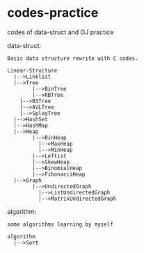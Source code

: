 # codes-practice
codes of data-struct and OJ practice

data-struct:

	Basic data structure rewrite with C codes.

	Linear-Structure
	  |-->Linklist
	  |-->Tree
	        |-->BinTree
	        |-->RBTree
		|-->BSTree
		|-->AVLTree
		|-->SplayTree
	  |-->HashSet
	  |-->HashMap
	  |-->Heap
	        |-->BinHeap
		      |-->MaxHeap
		      |-->MinHeap
	        |-->Leftist
	        |-->SkewHeap
	        |-->BinomialHeap
	        |-->FibonacciHeap
	  |-->Graph
	        |-->UndirectedGraph
		      |-->ListUndirectedGraph
		      |-->MatrixUndirectedGraph

algorithm:

	some algorithms learning by myself

	algorithm
	  |-->Sort
